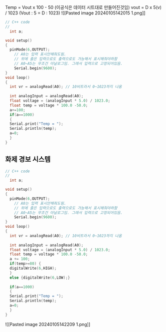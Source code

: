 Temp = Vout x 100 - 50
(이공식은 데이터 시트대로 만들어진것임)
vout = D x 5(v) / 1023 
(Vout : 5 = D : 1023)
![[Pasted image 20240105142015 1.png]]
```cpp
// C++ code
//
  int a;

void setup()
{
  pinMode(6,OUTPUT);
    // A0는 입력 표시안해줘도됨. 
    // 위에 줄은 입력으로도 출력으로도 가능해서 표시해줘야하함
    // A0~A5는 무조건 아날로그임. 그래서 입력으로 고정되어있음.
    Serial.begin(9600);  
}
void loop()
{
  int vr = analogRead(A0); // 10비트라서 0~1023까지 나옴
  
  int analogInput = analogRead(A0);
  float voltage = (analogInput * 5.0) / 1023.0;
  float temp = voltage * 100.0 -50.0;
  a+=100;
  if(a==1000)
  {
  Serial.print("Temp = ");
  Serial.println(temp);
  a=0;
  }
}
```


## 화제  경보 시스템

```cpp
// C++ code
//
  int a;

void setup()
{
  pinMode(6,OUTPUT);
    // A0는 입력 표시안해줘도됨. 
    // 위에 줄은 입력으로도 출력으로도 가능해서 표시해줘야하함
    // A0~A5는 무조건 아날로그임. 그래서 입력으로 고정되어있음.
    Serial.begin(9600);  
}
void loop()
{
  int vr = analogRead(A0); // 10비트라서 0~1023까지 나옴
  
  int analogInput = analogRead(A0);
  float voltage = (analogInput * 5.0) / 1023.0;
  float temp = voltage * 100.0 -50.0;
  a += 100;
  if(temp>=80) { 
  digitalWrite(6,HIGH);
  }
  else {digitalWrite(6,LOW);}
  
  if(a==1000)
  {
  Serial.print("Temp = ");
  Serial.println(temp);
  a=0;
  }
}
```
![[Pasted image 20240105142209 1.png]]